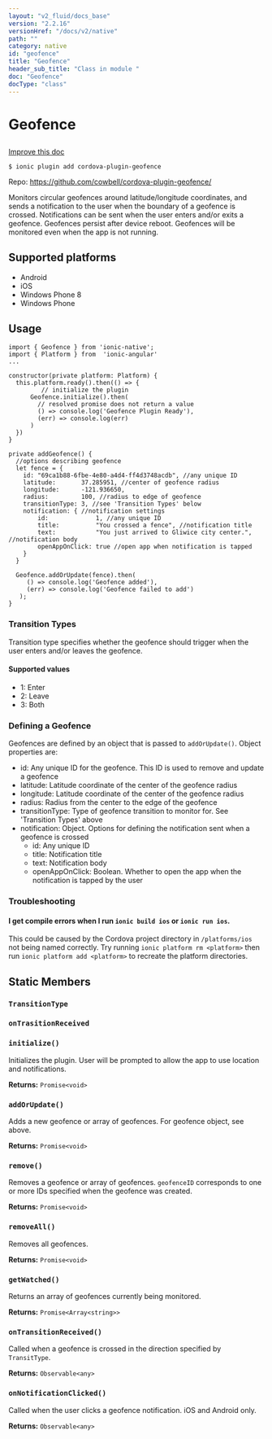```yaml
---
layout: "v2_fluid/docs_base"
version: "2.2.16"
versionHref: "/docs/v2/native"
path: ""
category: native
id: "geofence"
title: "Geofence"
header_sub_title: "Class in module "
doc: "Geofence"
docType: "class"
---
```








<h1 class="api-title">
  
  Geofence
  

  

  </h1>

<a class="improve-v2-docs" href="http://github.com/driftyco/ionic-native/edit/master/src/plugins/geofence.ts#L3">
  Improve this doc
</a>



<!-- decorators -->





<pre><code>$ ionic plugin add cordova-plugin-geofence</code></pre>
<p>Repo:
  <a href="https://github.com/cowbell/cordova-plugin-geofence/">
    https://github.com/cowbell/cordova-plugin-geofence/
  </a>
</p>

<!-- description -->

<p>Monitors circular geofences around latitude/longitude coordinates, and sends a notification to the user when the boundary of a geofence is crossed. Notifications can be sent when the user enters and/or exits a geofence.
Geofences persist after device reboot. Geofences will be monitored even when the app is not running.</p>


<!-- @platforms tag -->
<h2>Supported platforms</h2>

<ul>
  <li>Android</li><li>iOS</li><li>Windows Phone 8</li><li>Windows Phone</li>
</ul>

<!-- @platforms tag end -->


<!-- if doc.decorators -->

<!-- @usage tag -->

<h2>Usage</h2>

<pre><code>import { Geofence } from &#39;ionic-native&#39;;
import { Platform } from  &#39;ionic-angular&#39;
...

constructor(private platform: Platform) {
  this.platform.ready().then(() =&gt; {
         // initialize the plugin
      Geofence.initialize().then(
        // resolved promise does not return a value
        () =&gt; console.log(&#39;Geofence Plugin Ready&#39;),
        (err) =&gt; console.log(err)
      )
  })
}

private addGeofence() {
  //options describing geofence
  let fence = {
    id: &quot;69ca1b88-6fbe-4e80-a4d4-ff4d3748acdb&quot;, //any unique ID
    latitude:       37.285951, //center of geofence radius
    longitude:      -121.936650,
    radius:         100, //radius to edge of geofence
    transitionType: 3, //see &#39;Transition Types&#39; below
    notification: { //notification settings
        id:             1, //any unique ID
        title:          &quot;You crossed a fence&quot;, //notification title
        text:           &quot;You just arrived to Gliwice city center.&quot;, //notification body
        openAppOnClick: true //open app when notification is tapped
    }
  }

  Geofence.addOrUpdate(fence).then(
     () =&gt; console.log(&#39;Geofence added&#39;),
     (err) =&gt; console.log(&#39;Geofence failed to add&#39;)
   );
}
</code></pre>
<h3 id="transition-types">Transition Types</h3>
<p>Transition type specifies whether the geofence should trigger when the user enters and/or leaves the geofence.</p>
<h4 id="supported-values">Supported values</h4>
<ul>
<li>1: Enter</li>
<li>2: Leave</li>
<li>3: Both</li>
</ul>
<h3 id="defining-a-geofence">Defining a Geofence</h3>
<p>Geofences are defined by an object that is passed to <code>addOrUpdate()</code>. Object properties are:</p>
<ul>
<li>id: Any unique ID for the geofence. This ID is used to remove and update a geofence</li>
<li>latitude: Latitude coordinate of the center of the geofence radius</li>
<li>longitude: Latitude coordinate of the center of the geofence radius</li>
<li>radius: Radius from the center to the edge of the geofence</li>
<li>transitionType: Type of geofence transition to monitor for. See &#39;Transition Types&#39; above</li>
<li>notification: Object. Options for defining the notification sent when a geofence is crossed<ul>
<li>id: Any unique ID</li>
<li>title: Notification title</li>
<li>text: Notification body</li>
<li>openAppOnClick: Boolean. Whether to open the app when the notification is tapped by the user</li>
</ul>
</li>
</ul>
<h3 id="troubleshooting">Troubleshooting</h3>
<h4 id="i-get-compile-errors-when-i-run-ionic-build-ios-or-ionic-run-ios-">I get compile errors when I run <code>ionic build ios</code> or <code>ionic run ios</code>.</h4>
<p>This could be caused by the Cordova project directory in <code>/platforms/ios</code> not being named correctly.
Try running <code>ionic platform rm &lt;platform&gt;</code> then run <code>ionic platform add &lt;platform&gt;</code> to recreate the
platform directories.</p>




<!-- @property tags -->


<h2>Static Members</h2>

<div id="TransitionType"></div>
<h3><code>TransitionType</code>
  
</h3>











<div id="onTrasitionReceived"></div>
<h3><code>onTrasitionReceived</code>
  
</h3>











<div id="initialize"></div>
<h3><code>initialize()</code>
  
</h3>


Initializes the plugin. User will be prompted to allow the app to use location and notifications.







<div class="return-value" markdown="1">
  <i class="icon ion-arrow-return-left"></i>
  <b>Returns:</b> 
<code>Promise&lt;void&gt;</code> 
</div>



<div id="addOrUpdate"></div>
<h3><code>addOrUpdate()</code>
  
</h3>


Adds a new geofence or array of geofences. For geofence object, see above.







<div class="return-value" markdown="1">
  <i class="icon ion-arrow-return-left"></i>
  <b>Returns:</b> 
<code>Promise&lt;void&gt;</code> 
</div>



<div id="remove"></div>
<h3><code>remove()</code>
  
</h3>


Removes a geofence or array of geofences. `geofenceID` corresponds to one or more IDs specified when the
geofence was created.







<div class="return-value" markdown="1">
  <i class="icon ion-arrow-return-left"></i>
  <b>Returns:</b> 
<code>Promise&lt;void&gt;</code> 
</div>



<div id="removeAll"></div>
<h3><code>removeAll()</code>
  
</h3>


Removes all geofences.







<div class="return-value" markdown="1">
  <i class="icon ion-arrow-return-left"></i>
  <b>Returns:</b> 
<code>Promise&lt;void&gt;</code> 
</div>



<div id="getWatched"></div>
<h3><code>getWatched()</code>
  
</h3>


Returns an array of geofences currently being monitored.







<div class="return-value" markdown="1">
  <i class="icon ion-arrow-return-left"></i>
  <b>Returns:</b> 
<code>Promise&lt;Array&lt;string&gt;&gt;</code> 
</div>



<div id="onTransitionReceived"></div>
<h3><code>onTransitionReceived()</code>
  
</h3>

Called when a geofence is crossed in the direction specified by `TransitType`.







<div class="return-value" markdown="1">
  <i class="icon ion-arrow-return-left"></i>
  <b>Returns:</b> 
<code>Observable&lt;any&gt;</code> 
</div>



<div id="onNotificationClicked"></div>
<h3><code>onNotificationClicked()</code>
  
</h3>

Called when the user clicks a geofence notification. iOS and Android only.







<div class="return-value" markdown="1">
  <i class="icon ion-arrow-return-left"></i>
  <b>Returns:</b> 
<code>Observable&lt;any&gt;</code> 
</div>




<!-- methods on the class -->



<!-- other classes -->

<!-- end other classes -->

<!-- interfaces -->

<!-- end interfaces -->

<!-- related link --><!-- end content block -->


<!-- end body block -->


